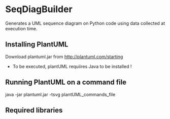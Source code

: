 # SeqDiagBuilder

Generates a UML sequence diagram on Python code using data collected at execution time.

## Installing PlantUML

Download plantuml.jar from http://plantuml.com/starting
* To be executed, plantUML requiires Java to be installed !

## Running PlantUML on a command file

java -jar plantuml.jar -tsvg plantUML_commands_file

## Required libraries
